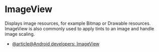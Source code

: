 # ImageView

Displays image resources, for example Bitmap or Drawable resources. ImageView is also commonly used to apply tints to an image and handle image scaling.

- [@article@Android developers: ImageView](https://developer.android.com/reference/android/widget/ImageView)

